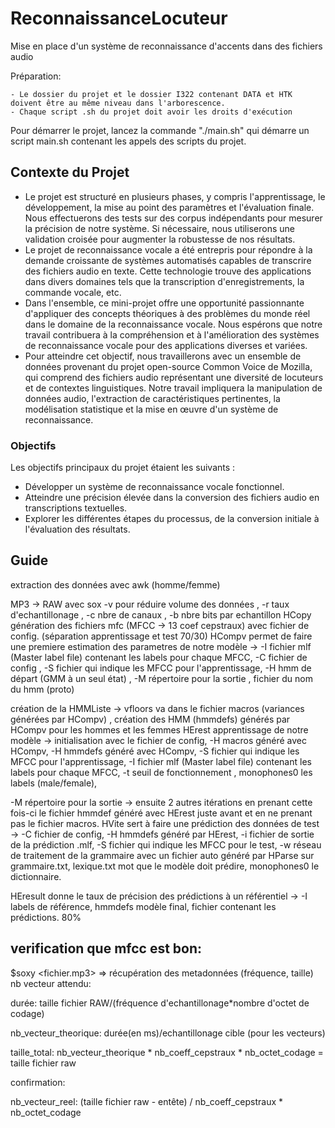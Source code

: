# ReconnaissanceLocuteur
Mise en place d'un système de reconnaissance d'accents dans des fichiers audio


Préparation:

    - Le dossier du projet et le dossier I322 contenant DATA et HTK doivent être au même niveau dans l'arborescence.
    - Chaque script .sh du projet doit avoir les droits d'exécution


Pour démarrer le projet, lancez la commande "./main.sh" qui démarre un script main.sh contenant les appels des scripts du projet.

## Contexte du Projet

- Le projet est structuré en plusieurs phases, y compris l'apprentissage, le développement, la mise au point des paramètres et l'évaluation finale. Nous effectuerons des tests sur des corpus indépendants pour mesurer la précision de notre système. Si nécessaire, nous utiliserons une validation croisée pour augmenter la robustesse de nos résultats.
- Le projet de reconnaissance vocale a été entrepris pour répondre à la demande croissante de systèmes automatisés capables de transcrire des fichiers audio en texte. Cette technologie trouve des applications dans divers domaines tels que la transcription d'enregistrements, la
commande vocale, etc.
- Dans l'ensemble, ce mini-projet offre une opportunité passionnante d'appliquer des concepts théoriques à des problèmes du monde réel dans le domaine de la reconnaissance vocale. Nous espérons que notre travail contribuera à la compréhension et à l'amélioration des systèmes de reconnaissance vocale pour des applications diverses et variées.
- Pour atteindre cet objectif, nous travaillerons avec un ensemble de données provenant du projet open-source Common Voice de Mozilla, qui comprend des fichiers audio représentant une diversité de locuteurs et de contextes linguistiques. Notre travail impliquera la manipulation de données audio, l'extraction de caractéristiques pertinentes, la modélisation statistique et la mise en œuvre d'un système de reconnaissance.

### Objectifs
Les objectifs principaux du projet étaient les suivants :
- Développer un système de reconnaissance vocale fonctionnel.
- Atteindre une précision élevée dans la conversion des fichiers audio en transcriptions
textuelles.
- Explorer les différentes étapes du processus, de la conversion initiale à l'évaluation des
résultats.

## Guide
extraction des données avec awk (homme/femme)

MP3 -> RAW avec sox -v pour réduire volume des données , -r taux d'echantillonage  , -c nbre de canaux , -b nbre bits par echantillon
HCopy génération des fichiers mfc (MFCC -> 13 coef cepstraux) avec fichier de config. 
(séparation apprentissage et test 70/30)
HCompv permet de faire une premiere estimation des parametres de notre modèle -> -I fichier mlf (Master label file) contenant les labels pour chaque MFCC, -C fichier de config , -S fichier qui indique les MFCC pour l'apprentissage, -H hmm de départ (GMM à un seul état) , -M répertoire pour la sortie , fichier du nom du hmm (proto)

création de la HMMListe -> vfloors va dans le fichier macros (variances générées par HCompv) , création des HMM (hmmdefs) générés par HCompv pour les hommes et les femmes
HErest apprentissage de notre modèle -> initialisation avec le fichier de config, -H macros généré avec HCompv, -H hmmdefs généré avec HCompv, -S fichier qui indique les MFCC pour l'apprentissage, -I fichier mlf (Master label file) contenant les labels pour chaque MFCC, -t seuil de fonctionnement , monophones0 les labels (male/female), 

-M répertoire pour la sortie -> ensuite 2 autres itérations en prenant cette fois-ci le fichier hmmdef généré avec HErest juste avant et en ne prenant pas le fichier macros.
HVite sert à faire une prédiction des données de test -> -C fichier de config, -H hmmdefs généré par HErest, -i fichier de sortie de la prédiction .mlf, -S fichier qui indique les MFCC pour le test, -w réseau de traitement de la grammaire avec un fichier auto généré par HParse sur grammaire.txt, lexique.txt mot que le modèle doit prédire, monophones0 le dictionnaire.

HEresult donne le taux de précision des prédictions à un référentiel -> -I labels de référence, hmmdefs modèle final, fichier contenant les prédictions. 80%

## verification que mfcc est bon:

  $soxy <fichier.mp3> => récupération des metadonnées (fréquence, taille)
nb vecteur attendu:

  durée: taille fichier RAW/(fréquence d'echantillonage*nombre d'octet de codage)
  
  nb_vecteur_theorique: durée(en ms)/echantillonage cible (pour les vecteurs)
  
  taille_total: nb_vecteur_theorique * nb_coeff_cepstraux * nb_octet_codage = taille fichier raw

confirmation:

  nb_vecteur_reel: (taille fichier raw - entête) / nb_coeff_cepstraux * nb_octet_codage
